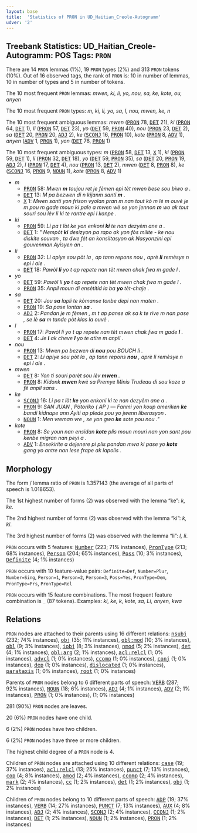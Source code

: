 ```yaml
---
layout: base
title:  'Statistics of PRON in UD_Haitian_Creole-Autogramm'
udver: '2'
---
```


## Treebank Statistics: UD_Haitian_Creole-Autogramm: POS Tags: `PRON`

There are 14 `PRON` lemmas (1%), 19 `PRON` types (2%) and 313 `PRON` tokens (10%).
Out of 16 observed tags, the rank of `PRON` is: 10 in number of lemmas, 10 in number of types and 5 in number of tokens.

The 10 most frequent `PRON` lemmas: <em>mwen, ki, li, yo, nou, sa, ke, kote, ou, anyen</em>

The 10 most frequent `PRON` types:  <em>m, ki, li, yo, sa, l, nou, mwen, ke, n</em>

The 10 most frequent ambiguous lemmas: <em>mwen</em> (<tt><a href="ht_autogramm-pos-PRON.html">PRON</a></tt> 78, <tt><a href="ht_autogramm-pos-DET.html">DET</a></tt> 21), <em>ki</em> (<tt><a href="ht_autogramm-pos-PRON.html">PRON</a></tt> 64, <tt><a href="ht_autogramm-pos-DET.html">DET</a></tt> 1), <em>li</em> (<tt><a href="ht_autogramm-pos-PRON.html">PRON</a></tt> 57, <tt><a href="ht_autogramm-pos-DET.html">DET</a></tt> 23), <em>yo</em> (<tt><a href="ht_autogramm-pos-DET.html">DET</a></tt> 59, <tt><a href="ht_autogramm-pos-PRON.html">PRON</a></tt> 40), <em>nou</em> (<tt><a href="ht_autogramm-pos-PRON.html">PRON</a></tt> 23, <tt><a href="ht_autogramm-pos-DET.html">DET</a></tt> 2), <em>sa</em> (<tt><a href="ht_autogramm-pos-DET.html">DET</a></tt> 20, <tt><a href="ht_autogramm-pos-PRON.html">PRON</a></tt> 20, <tt><a href="ht_autogramm-pos-ADJ.html">ADJ</a></tt> 2), <em>ke</em> (<tt><a href="ht_autogramm-pos-SCONJ.html">SCONJ</a></tt> 16, <tt><a href="ht_autogramm-pos-PRON.html">PRON</a></tt> 10), <em>kote</em> (<tt><a href="ht_autogramm-pos-PRON.html">PRON</a></tt> 8, <tt><a href="ht_autogramm-pos-ADV.html">ADV</a></tt> 1), <em>anyen</em> (<tt><a href="ht_autogramm-pos-ADV.html">ADV</a></tt> 1, <tt><a href="ht_autogramm-pos-PRON.html">PRON</a></tt> 1), <em>yon</em> (<tt><a href="ht_autogramm-pos-DET.html">DET</a></tt> 76, <tt><a href="ht_autogramm-pos-PRON.html">PRON</a></tt> 1)

The 10 most frequent ambiguous types:  <em>m</em> (<tt><a href="ht_autogramm-pos-PRON.html">PRON</a></tt> 58, <tt><a href="ht_autogramm-pos-DET.html">DET</a></tt> 13, <tt><a href="ht_autogramm-pos-X.html">X</a></tt> 1), <em>ki</em> (<tt><a href="ht_autogramm-pos-PRON.html">PRON</a></tt> 59, <tt><a href="ht_autogramm-pos-DET.html">DET</a></tt> 1), <em>li</em> (<tt><a href="ht_autogramm-pos-PRON.html">PRON</a></tt> 32, <tt><a href="ht_autogramm-pos-DET.html">DET</a></tt> 18), <em>yo</em> (<tt><a href="ht_autogramm-pos-DET.html">DET</a></tt> 59, <tt><a href="ht_autogramm-pos-PRON.html">PRON</a></tt> 35), <em>sa</em> (<tt><a href="ht_autogramm-pos-DET.html">DET</a></tt> 20, <tt><a href="ht_autogramm-pos-PRON.html">PRON</a></tt> 19, <tt><a href="ht_autogramm-pos-ADJ.html">ADJ</a></tt> 2), <em>l</em> (<tt><a href="ht_autogramm-pos-PRON.html">PRON</a></tt> 17, <tt><a href="ht_autogramm-pos-DET.html">DET</a></tt> 4), <em>nou</em> (<tt><a href="ht_autogramm-pos-PRON.html">PRON</a></tt> 13, <tt><a href="ht_autogramm-pos-DET.html">DET</a></tt> 2), <em>mwen</em> (<tt><a href="ht_autogramm-pos-DET.html">DET</a></tt> 8, <tt><a href="ht_autogramm-pos-PRON.html">PRON</a></tt> 8), <em>ke</em> (<tt><a href="ht_autogramm-pos-SCONJ.html">SCONJ</a></tt> 16, <tt><a href="ht_autogramm-pos-PRON.html">PRON</a></tt> 9, <tt><a href="ht_autogramm-pos-NOUN.html">NOUN</a></tt> 1), <em>kote</em> (<tt><a href="ht_autogramm-pos-PRON.html">PRON</a></tt> 8, <tt><a href="ht_autogramm-pos-ADV.html">ADV</a></tt> 1)


* <em>m</em>
  * <tt><a href="ht_autogramm-pos-PRON.html">PRON</a></tt> 58: <em>Mwen <b>m</b> toujou ret je fèmen epi tèt mwen bese sou biwo a .</em>
  * <tt><a href="ht_autogramm-pos-DET.html">DET</a></tt> 13: <em>M pa bezwen di n kijanm santi <b>m</b> .</em>
  * <tt><a href="ht_autogramm-pos-X.html">X</a></tt> 1: <em>Mwen santi yon frison vyolan pran m nan tout kò m lè m ouvè je m pou m gade moun ki pale a mwen wè se yon jennon <b>m</b> wo ak tout souri sou lèv li ki te rantre epi l kanpe .</em>
* <em>ki</em>
  * <tt><a href="ht_autogramm-pos-PRON.html">PRON</a></tt> 59: <em>Li pa t lòt ke yon enkoni <b>ki</b> te nan dezyèm ane a .</em>
  * <tt><a href="ht_autogramm-pos-DET.html">DET</a></tt> 1: <em>" Nempòt <b>ki</b> desizyon pa rapo ak yon fòs milite - ke nou diskite souvan , ta dwe fèt an konsiltasyon ak Nasyonzini epi gouvenman Ayisyen an .</em>
* <em>li</em>
  * <tt><a href="ht_autogramm-pos-PRON.html">PRON</a></tt> 32: <em>Li apiye sou pòt la , ap tann repons nou , aprè <b>li</b> remèsye n epi l ale .</em>
  * <tt><a href="ht_autogramm-pos-DET.html">DET</a></tt> 18: <em>Pawòl <b>li</b> yo t ap repete nan tèt mwen chak fwa m gade l .</em>
* <em>yo</em>
  * <tt><a href="ht_autogramm-pos-DET.html">DET</a></tt> 59: <em>Pawòl li <b>yo</b> t ap repete nan tèt mwen chak fwa m gade l .</em>
  * <tt><a href="ht_autogramm-pos-PRON.html">PRON</a></tt> 35: <em>Anpil moun di ensètitid la ba <b>yo</b> tèt-chaje .</em>
* <em>sa</em>
  * <tt><a href="ht_autogramm-pos-DET.html">DET</a></tt> 20: <em>Jou <b>sa</b> lapli te kòmanse tonbe depi nan maten .</em>
  * <tt><a href="ht_autogramm-pos-PRON.html">PRON</a></tt> 19: <em>Sa pase lontan <b>sa</b> .</em>
  * <tt><a href="ht_autogramm-pos-ADJ.html">ADJ</a></tt> 2: <em>Pandan je m fèmen , m t ap panse ak sa k te rive m nan pase , se lè <b>sa</b> m tande pòt klas la ouvè .</em>
* <em>l</em>
  * <tt><a href="ht_autogramm-pos-PRON.html">PRON</a></tt> 17: <em>Pawòl li yo t ap repete nan tèt mwen chak fwa m gade <b>l</b> .</em>
  * <tt><a href="ht_autogramm-pos-DET.html">DET</a></tt> 4: <em>Je <b>l</b> ak cheve <b>l</b> yo te atire m anpil .</em>
* <em>nou</em>
  * <tt><a href="ht_autogramm-pos-PRON.html">PRON</a></tt> 13: <em>Mwen pa bezwen di <b>nou</b> pou BOUCH li .</em>
  * <tt><a href="ht_autogramm-pos-DET.html">DET</a></tt> 2: <em>Li apiye sou pòt la , ap tann repons <b>nou</b> , aprè li remèsye n epi l ale .</em>
* <em>mwen</em>
  * <tt><a href="ht_autogramm-pos-DET.html">DET</a></tt> 8: <em>Yon ti souri parèt sou lèv <b>mwen</b> .</em>
  * <tt><a href="ht_autogramm-pos-PRON.html">PRON</a></tt> 8: <em>Kidonk <b>mwen</b> kwè sa Premye Minis Trudeau di sou koze a fè anpil sans .</em>
* <em>ke</em>
  * <tt><a href="ht_autogramm-pos-SCONJ.html">SCONJ</a></tt> 16: <em>Li pa t lòt <b>ke</b> yon enkoni ki te nan dezyèm ane a .</em>
  * <tt><a href="ht_autogramm-pos-PRON.html">PRON</a></tt> 9: <em>SAN JUAN , Pòtoriko ( AP ) — Fanmi yon koup ameriken <b>ke</b> bandi kidnape ann Ayiti ap plede pou yo jwenn liberasyon .</em>
  * <tt><a href="ht_autogramm-pos-NOUN.html">NOUN</a></tt> 1: <em>Men vreman vre , se yon gwo <b>ke</b> sote pou nou ."</em>
* <em>kote</em>
  * <tt><a href="ht_autogramm-pos-PRON.html">PRON</a></tt> 8: <em>Se youn nan ensidan <b>kote</b> plis moun mouri nan yon sant pou kenbe migran nan peyi a .</em>
  * <tt><a href="ht_autogramm-pos-ADV.html">ADV</a></tt> 1: <em>Ensekirite a dejenere pi plis pandan mwa ki pase yo <b>kote</b> gang yo antre nan lese frape ak lapolis .</em>

## Morphology

The form / lemma ratio of `PRON` is 1.357143 (the average of all parts of speech is 1.018653).

The 1st highest number of forms (2) was observed with the lemma “ke”: <em>k, ke</em>.

The 2nd highest number of forms (2) was observed with the lemma “ki”: <em>k, ki</em>.

The 3rd highest number of forms (2) was observed with the lemma “li”: <em>l, li</em>.

`PRON` occurs with 5 features: <tt><a href="ht_autogramm-feat-Number.html">Number</a></tt> (223; 71% instances), <tt><a href="ht_autogramm-feat-PronType.html">PronType</a></tt> (213; 68% instances), <tt><a href="ht_autogramm-feat-Person.html">Person</a></tt> (204; 65% instances), <tt><a href="ht_autogramm-feat-Poss.html">Poss</a></tt> (10; 3% instances), <tt><a href="ht_autogramm-feat-Definite.html">Definite</a></tt> (4; 1% instances)

`PRON` occurs with 10 feature-value pairs: `Definite=Def`, `Number=Plur`, `Number=Sing`, `Person=1`, `Person=2`, `Person=3`, `Poss=Yes`, `PronType=Dem`, `PronType=Prs`, `PronType=Rel`

`PRON` occurs with 15 feature combinations.
The most frequent feature combination is `_` (87 tokens).
Examples: <em>ki, ke, k, kote, sa, Li, anyen, kwa</em>


## Relations

`PRON` nodes are attached to their parents using 16 different relations: <tt><a href="ht_autogramm-dep-nsubj.html">nsubj</a></tt> (232; 74% instances), <tt><a href="ht_autogramm-dep-obj.html">obj</a></tt> (35; 11% instances), <tt><a href="ht_autogramm-dep-obl-mod.html">obl:mod</a></tt> (10; 3% instances), <tt><a href="ht_autogramm-dep-obl.html">obl</a></tt> (9; 3% instances), <tt><a href="ht_autogramm-dep-iobj.html">iobj</a></tt> (8; 3% instances), <tt><a href="ht_autogramm-dep-nmod.html">nmod</a></tt> (5; 2% instances), <tt><a href="ht_autogramm-dep-det.html">det</a></tt> (4; 1% instances), <tt><a href="ht_autogramm-dep-obl-arg.html">obl:arg</a></tt> (2; 1% instances), <tt><a href="ht_autogramm-dep-acl-relcl.html">acl:relcl</a></tt> (1; 0% instances), <tt><a href="ht_autogramm-dep-advcl.html">advcl</a></tt> (1; 0% instances), <tt><a href="ht_autogramm-dep-ccomp.html">ccomp</a></tt> (1; 0% instances), <tt><a href="ht_autogramm-dep-conj.html">conj</a></tt> (1; 0% instances), <tt><a href="ht_autogramm-dep-dep.html">dep</a></tt> (1; 0% instances), <tt><a href="ht_autogramm-dep-dislocated.html">dislocated</a></tt> (1; 0% instances), <tt><a href="ht_autogramm-dep-parataxis.html">parataxis</a></tt> (1; 0% instances), <tt><a href="ht_autogramm-dep-root.html">root</a></tt> (1; 0% instances)

Parents of `PRON` nodes belong to 6 different parts of speech: <tt><a href="ht_autogramm-pos-VERB.html">VERB</a></tt> (287; 92% instances), <tt><a href="ht_autogramm-pos-NOUN.html">NOUN</a></tt> (18; 6% instances), <tt><a href="ht_autogramm-pos-ADJ.html">ADJ</a></tt> (4; 1% instances), <tt><a href="ht_autogramm-pos-ADV.html">ADV</a></tt> (2; 1% instances), <tt><a href="ht_autogramm-pos-PRON.html">PRON</a></tt> (1; 0% instances),  (1; 0% instances)

281 (90%) `PRON` nodes are leaves.

20 (6%) `PRON` nodes have one child.

6 (2%) `PRON` nodes have two children.

6 (2%) `PRON` nodes have three or more children.

The highest child degree of a `PRON` node is 4.

Children of `PRON` nodes are attached using 10 different relations: <tt><a href="ht_autogramm-dep-case.html">case</a></tt> (19; 37% instances), <tt><a href="ht_autogramm-dep-acl-relcl.html">acl:relcl</a></tt> (13; 25% instances), <tt><a href="ht_autogramm-dep-punct.html">punct</a></tt> (7; 13% instances), <tt><a href="ht_autogramm-dep-cop.html">cop</a></tt> (4; 8% instances), <tt><a href="ht_autogramm-dep-amod.html">amod</a></tt> (2; 4% instances), <tt><a href="ht_autogramm-dep-ccomp.html">ccomp</a></tt> (2; 4% instances), <tt><a href="ht_autogramm-dep-mark.html">mark</a></tt> (2; 4% instances), <tt><a href="ht_autogramm-dep-cc.html">cc</a></tt> (1; 2% instances), <tt><a href="ht_autogramm-dep-det.html">det</a></tt> (1; 2% instances), <tt><a href="ht_autogramm-dep-obj.html">obj</a></tt> (1; 2% instances)

Children of `PRON` nodes belong to 10 different parts of speech: <tt><a href="ht_autogramm-pos-ADP.html">ADP</a></tt> (19; 37% instances), <tt><a href="ht_autogramm-pos-VERB.html">VERB</a></tt> (14; 27% instances), <tt><a href="ht_autogramm-pos-PUNCT.html">PUNCT</a></tt> (7; 13% instances), <tt><a href="ht_autogramm-pos-AUX.html">AUX</a></tt> (4; 8% instances), <tt><a href="ht_autogramm-pos-ADJ.html">ADJ</a></tt> (2; 4% instances), <tt><a href="ht_autogramm-pos-SCONJ.html">SCONJ</a></tt> (2; 4% instances), <tt><a href="ht_autogramm-pos-CCONJ.html">CCONJ</a></tt> (1; 2% instances), <tt><a href="ht_autogramm-pos-DET.html">DET</a></tt> (1; 2% instances), <tt><a href="ht_autogramm-pos-NOUN.html">NOUN</a></tt> (1; 2% instances), <tt><a href="ht_autogramm-pos-PRON.html">PRON</a></tt> (1; 2% instances)

